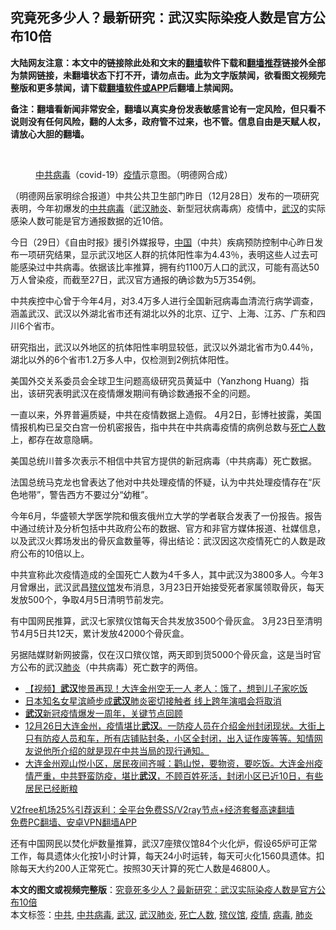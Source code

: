  <h2>究竟死多少人？最新研究：武汉实际染疫人数是官方公布10倍</h2> <p class="notice"><b>大陆网友注意：本文中的链接除此处和文末的<a href="https://github.com/bannedbook/fanqiang" >翻墙</a>软件下载和<a href="https://github.com/killgcd/justmysocks/blob/master/README.md">翻墙推荐</a>链接外全部为禁网链接，未翻墙状态下打不开，请勿点击。此为文字版禁闻，欲看图文视频完整版和更多禁闻，请下载<a href="https://github.com/bannedbook/fanqiang">翻墙软件或APP</a>后翻墙上禁闻网。</p><p>备注：翻墙看新闻非常安全，翻墙以真实身份发表敏感言论有一定风险，但只看不说则没有任何风险，翻的人太多，政府管不过来，也不管。信息自由是天赋人权，请放心大胆的翻墙。</b></p>  <div class="entry"> <br /> <figure><figcaption class="wp-caption-text"><a href="https://www.bannedbook.org/bnews/tag/%e4%b8%ad%e5%85%b1/" class="st_tag internal_tag" rel="tag" title="标签 中共 下的日志">中共</a><a href="https://www.bannedbook.org/bnews/tag/%e7%97%85%e6%af%92/" class="st_tag internal_tag" rel="tag" title="标签 病毒 下的日志">病毒</a>（covid-19）<a href="https://www.bannedbook.org/bnews/tag/%E7%96%AB%E6%83%85/" class="st_tag internal_tag" rel="tag" title="标签 疫情 下的日志">疫情</a>示意图。（明德网合成）</figcaption></figure> <p>（明德网岳家明综合报道）中共公共卫生部门昨日（12月28日）发布的一项研究表明，今年初爆发的<a href="https://www.bannedbook.org/bnews/tag/%e4%b8%ad%e5%85%b1%e7%97%85%e6%af%92/" class="st_tag internal_tag" rel="tag" title="标签 中共病毒 下的日志">中共病毒</a>（<a href="https://www.bannedbook.org/bnews/tag/%e6%ad%a6%e6%b1%89%e8%82%ba%e7%82%8e/" class="st_tag internal_tag" rel="tag" title="标签 武汉肺炎 下的日志">武汉肺炎</a>、新型冠状病毒病）疫情中，<a href="https://www.bannedbook.org/bnews/tag/%e6%ad%a6%e6%b1%89/" class="st_tag internal_tag" rel="tag" title="标签 武汉 下的日志">武汉</a>的实际感染人数可能是官方通报数据的近10倍。</p> <p>今日（29日）《自由时报》援引外媒报导，<span class='wp_keywordlink_affiliate'><a href="https://www.bannedbook.org/" title="中国" target="_blank">中国</a></span>（中共）疾病预防控制中心昨日发布一项研究结果，显示武汉地区人群的抗体阳性率为4.43％，表明这些人过去可能感染过中共病毒。依据该比率推算，拥有约1100万人口的武汉，可能有高达50万人曾染疫，而截至27日，武汉官方通报的确诊数为5万354例。</p> <p>中共疾控中心曾于今年4月，对3.4万多人进行全国新冠病毒血清流行病学调查，涵盖武汉、武汉以外湖北省市还有湖北以外的北京、辽宁、上海、江苏、广东和四川6个省市。</p> <p>研究指出，武汉以外地区的抗体阳性率明显较低，武汉以外湖北省市为0.44％，湖北以外的6个省市1.2万多人中，仅检测到2例抗体阳性。</p>  <p>美国外交关系委员会全球卫生问题高级研究员黄延中（Yanzhong Huang）指出，该研究表明武汉在疫情爆发期间有确诊数通报不全的问题。</p> <p>一直以来，外界普遍质疑，中共在疫情数据上造假。 4月2日，彭博社披露，美国情报机构已呈交白宫一份机密报告，指中共在中共病毒疫情的病例总数与<a href="https://www.bannedbook.org/bnews/tag/%E6%AD%BB%E4%BA%A1%E4%BA%BA%E6%95%B0/" class="st_tag internal_tag" rel="tag" title="标签 死亡人数 下的日志">死亡人数</a>上，都存在故意隐瞒。</p> <p>美国总统川普多次表示不相信中共官方提供的新冠病毒（中共病毒）死亡数据。</p> <p>法国总统马克龙也曾表达了他对中共处理疫情的怀疑，认为中共处理疫情存在“灰色地带”，警告西方不要过分“幼稚”。</p>  <p>今年6月，华盛顿大学医学院和俄亥俄州立大学的学者联合发表了一份报告。报告中通过统计及分析包括中共政府公布的数据、官方和非官方媒体报道、社媒信息，以及武汉火葬场发出的骨灰盒数量等，得出结论：武汉因这次疫情死亡的人数是政府公布的10倍以上。</p> <p>中共宣称此次疫情造成的全国死亡人数为4千多人，其中武汉为3800多人。今年3月曾爆出，武汉武昌<a href="https://www.bannedbook.org/bnews/tag/%E6%AE%A1%E4%BB%AA%E9%A6%86/" class="st_tag internal_tag" rel="tag" title="标签 殡仪馆 下的日志">殡仪馆</a>发布消息，3月23日开始接受死者家属领取骨灰，每天发放500个，争取4月5日清明节前发完。</p> <p>有中国网民推算，武汉七家殡仪馆每天合共发放3500个骨灰盒。 3月23日至清明节4月5日共12天，累计发放42000个骨灰盒。</p> <p>另据陆媒财新网披露，仅在汉口殡仪馆，两天即到货5000个骨灰盒，这是当时官方公布的武汉<a href="https://www.bannedbook.org/bnews/tag/%e8%82%ba%e7%82%8e/" class="st_tag internal_tag" rel="tag" title="标签 肺炎 下的日志">肺炎</a>（中共病毒）死亡数字的两倍。</p>  <ul class='op-related-articles' title='相关阅读'> <li><a href='https://www.bannedbook.org/bnews/comments/20201230/1457396.html' target='_blank'>【视频】<b>武汉</b>惨景再现！大连金州空无一人 老人：饿了，想到儿子家吃饭</a></li> <li><a href='https://www.bannedbook.org/bnews/yule/20201230/1457385.html' target='_blank'>日本知名女星滨崎步成<b>武汉</b>肺炎密切接触者 线上跨年演唱会将取消</a></li> <li><a href='https://www.bannedbook.org/bnews/renquan/xgmyd/20201229/1457218.html' target='_blank'><b>武汉</b>新冠疫情爆发一周年，关键节点回顾</a></li> <li><a href='https://www.bannedbook.org/bnews/bannedvideo/20201229/1457183.html' target='_blank'>12月26日大连金州，疫情堪比<b>武汉</b>。一防疫人员在介绍金州封闭现状。大街上只有防疫人员和车，所有店铺贴封条，小区全封闭，出入证作废等等。知情网友说他所介绍的就是现在中共当局的现行通知。</a></li> <li><a href='https://www.bannedbook.org/bnews/bannedvideo/20201229/1457131.html' target='_blank'>大连金州观山悦小区，居民夜间齐喊：鹳山悦，要物资，要吃饭。大连金州疫情严重，中共野蛮防疫，堪比<b>武汉</b>，不顾百姓死活，封闭小区已近10日，有些居民已经断粮</a></li> </ul> <p class="texttj"> <a href="https://www.bannedbook.org/forum23/topic22702.html" target="_blank">V2free机场25%引荐返利：全平台免费SS/V2ray节点+经济套餐高速翻墙</a><br/> <a href="https://github.com/bannedbook/fanqiang/wiki/%E7%A6%81%E9%97%BB%E7%BD%91%E5%AE%89%E5%8D%93%E7%BF%BB%E5%A2%99%E6%96%B0%E9%97%BBAPP" target="_blank">免费PC翻墙、安卓VPN翻墙APP</a></p><p>还有中国网民以焚化炉数量推算，武汉7座殡仪馆84个火化炉，假设65炉可正常工作，每具遗体火化按1小时计算，每天24小时运转，每天可火化1560具遗体。扣除每天大约200人正常死亡。按照30天计算的死亡人数是46800人。</p><a name='sharetosocial'></a>       <div><b>本文的图文或视频完整版</b>：<a href='https://www.bannedbook.org/bnews/comments/20201230/1457510.html'>究竟死多少人？最新研究：武汉实际染疫人数是官方公布10倍</a></div>  </div><!--END ENTRY--> <div class="postfooter"> <div>本文标签：<a href="https://www.bannedbook.org/bnews/tag/%e4%b8%ad%e5%85%b1/" rel="tag">中共</a>, <a href="https://www.bannedbook.org/bnews/tag/%e4%b8%ad%e5%85%b1%e7%97%85%e6%af%92/" rel="tag">中共病毒</a>, <a href="https://www.bannedbook.org/bnews/tag/%e6%ad%a6%e6%b1%89/" rel="tag">武汉</a>, <a href="https://www.bannedbook.org/bnews/tag/%e6%ad%a6%e6%b1%89%e8%82%ba%e7%82%8e/" rel="tag">武汉肺炎</a>, <a href="https://www.bannedbook.org/bnews/tag/%E6%AD%BB%E4%BA%A1%E4%BA%BA%E6%95%B0/" rel="tag">死亡人数</a>, <a href="https://www.bannedbook.org/bnews/tag/%E6%AE%A1%E4%BB%AA%E9%A6%86/" rel="tag">殡仪馆</a>, <a href="https://www.bannedbook.org/bnews/tag/%E7%96%AB%E6%83%85/" rel="tag">疫情</a>, <a href="https://www.bannedbook.org/bnews/tag/%e7%97%85%e6%af%92/" rel="tag">病毒</a>, <a href="https://www.bannedbook.org/bnews/tag/%e8%82%ba%e7%82%8e/" rel="tag">肺炎</a></div>  </div><!--END POSTFOOTER--> 